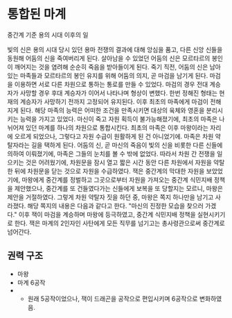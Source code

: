 # 통합된 마계

중간계 기준 용의 시대 이후의 일

빛의 신은 용의 시대 당시 있던 용마 전쟁의 결과에 대해 앙심을 품고, 다른 신앙 신들을 동원해 어둠의 신을 죽여버리게 된다.
살아남을 수 있었던 어둠의 신은 모르타르의 봉인이 깨어지는 것을 염려해 순순히 죽음을 받아들이게 된다.
죽기 직전, 어둠의 신은 남아있는 마족들과 모르타르의 봉인 유지를 위해 어둠의 의지, 곧 마검을 남기게 된다.
마검을 이용하면 서로 다른 차원으로 통하는 통로를 만들 수 있었다.
마검의 경우 전대 계승자가 사망할 경우 후대 계승자가 이어서 나타나며 형상이 변했다.
한번 정해진 형태는 현재의 계승자가 사망하기 전까지 고정되어 유지된다.
이후 최초의 마족에게 마검이 전해지게 된다.
해당 마족의 능력은 어떠한 조건을 만족시키면 대상의 육체와 영혼을 분리시키는 능력을 가지고 있었다.
마신이 죽고 자원 획득이 불가능해졌기에, 최초의 마족은 나뉘어져 있던 마계를 하나의 차원으로 통합시킨다.
최초의 마족은 이후 마왕이라는 자리에 오르게 되었으나, 그렇다고 자원 수급이 원활하게 된 건 아니었기에.
마족은 차원 약탈자라는 길을 택하게 된다.
어둠의 신, 곧 마신의 죽음이 빛의 신을 비롯한 다른 신들에 의하여 이뤄졌기에, 마족은 그들의 눈치를 볼 수 밖에 없었다.
따라서 차원 간 전쟁을 일으키는 것은 어려웠기에, 차원문을 잠시 열고 짧은 시간 동안 다른 차원에서 자원을 약탈한 뒤에 차원문을 닫는 것으로 자원을 수급하였다.
잭은 중간계의 막대한 자원을 보았었기에, 마왕에게 중간계를 정벌하고 그곳으로부터 자원을 가져오는 중간계 식민지배 정책을 제안했으나, 중간계를 또 건들였다가는 신들에게 보복을 또 당할지는 모르니, 마왕은 제안을 거절하였다.
그렇게 차원 약탈자 짓을 하던 중, 마왕은 쪽지 하나만을 남기고 사라졌다.
해당 쪽지의 내용은 다음과 같다고 한다.
"마신의 진정한 모습을 찾으러 가겠다."
이후 잭이 마검을 계승하며 마왕에 등극하였고, 중간계 식민지배 정책을 실현시키기로 한다.
잭은 마계의 2인자인 사탄에게 모든 직무를 넘기고는 총사령관으로써 중간계로 넘어간다.

## 권력 구조

- 마왕
- 마계 6공작
- - 원래 5공작이었으나, 잭이 드래곤을 공작으로 편입시키며 6공작으로 변화하였음.
